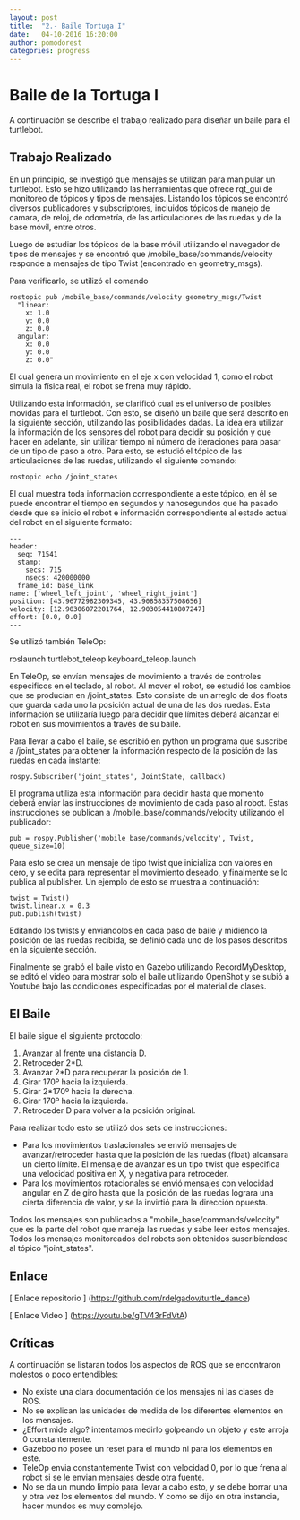 ```yaml
---
layout: post
title:  "2.- Baile Tortuga I"
date:   04-10-2016 16:20:00
author: pomodorest
categories: progress
---
```


# Baile de la Tortuga I

A continuación se describe el trabajo realizado para diseñar un baile para el turtlebot. 

## Trabajo Realizado

En un principio, se investigó que mensajes se utilizan para manipular un turtlebot. Esto se hizo utilizando las herramientas que ofrece rqt_gui de monitoreo de tópicos y tipos de mensajes. Listando los tópicos se encontró diversos publicadores y subscriptores, incluidos tópicos de manejo de camara, de reloj, de odometría, de las articulaciones de las ruedas y de la base móvil, entre otros. 

Luego de estudiar los tópicos de la base móvil utilizando el navegador de tipos de mensajes y se encontró que /mobile_base/commands/velocity responde a mensajes de tipo Twist (encontrado en geometry_msgs).

Para verificarlo, se utilizó el comando

    rostopic pub /mobile_base/commands/velocity geometry_msgs/Twist 
      "linear:
        x: 1.0
        y: 0.0
        z: 0.0
      angular:
        x: 0.0
        y: 0.0
        z: 0.0" 

  
El cual genera un movimiento en el eje x con velocidad 1, como el robot simula la física real, el robot se frena muy rápido.

Utilizando esta información, se clarificó cual es el universo de posibles movidas para el turtlebot. Con esto, se diseñó un baile que será descrito en la siguiente sección, utilizando las posibilidades dadas. La idea era utilizar la información de los sensores del robot para decidir su posición y que hacer en adelante, sin utilizar tiempo ni número de iteraciones para pasar de un tipo de paso a otro. Para esto, se estudió el tópico de las articulaciones de las ruedas, utilizando el siguiente comando:

    rostopic echo /joint_states
    
El cual muestra toda información correspondiente a este tópico, en él se puede encontrar el tiempo en segundos y nanosegundos que ha pasado desde que se inicio el robot e información correspondiente al estado actual del robot en el siguiente formato:

    ---
    header: 
      seq: 71541
      stamp: 
        secs: 715
        nsecs: 420000000
      frame_id: base_link
    name: ['wheel_left_joint', 'wheel_right_joint']
    position: [43.96772982309345, 43.90858357508656]
    velocity: [12.90306072201764, 12.903054410807247]
    effort: [0.0, 0.0]
    ---

Se utilizó también TeleOp:

roslaunch turtlebot_teleop keyboard_teleop.launch

En TeleOp, se envían mensajes de movimiento a través de controles especificos en el teclado, al robot. Al mover el robot, se estudió los cambios que se producían en /joint_states. Esto consiste de un arreglo de dos floats que guarda cada uno la posición actual de una de las dos ruedas. Esta información se utilizaría luego para decidir que límites deberá alcanzar el robot en sus movimientos a través de su baile. 

Para llevar a cabo el baile, se escribió en python un programa que suscribe a /joint_states para obtener la información respecto de la posición de las ruedas en cada instante:

    rospy.Subscriber('joint_states', JointState, callback)

El programa utiliza esta información para decidir hasta que momento deberá enviar las instrucciones de movimiento de cada paso al robot. Estas instrucciones se publican a /mobile_base/commands/velocity utilizando el publicador:

    pub = rospy.Publisher('mobile_base/commands/velocity', Twist, queue_size=10)
    
Para esto se crea un mensaje de tipo twist que inicializa con valores en cero, y se edita para representar el movimiento deseado, y finalmente se lo publica al publisher. Un ejemplo de esto se muestra a continuación:
    
    twist = Twist()
    twist.linear.x = 0.3
    pub.publish(twist)

Editando los twists y enviandolos en cada paso de baile y midiendo la posición de las ruedas recibida, se definió cada uno de los pasos descritos en la siguiente sección.

Finalmente se grabó el baile visto en Gazebo utilizando RecordMyDesktop, se editó el video para mostrar solo el baile utilizando OpenShot y se subió a Youtube bajo las condiciones especificadas por el material de clases. 

## El Baile

El baile sigue el siguiente protocolo:

1. Avanzar al frente una distancia D.
2. Retroceder 2*D.
3. Avanzar 2*D para recuperar la posición de 1.
4. Girar 170º hacia la izquierda.
5. Girar 2*170º hacia la derecha.
6. Girar 170º hacia la izquierda.
7. Retroceder D para volver a la posición original.

Para realizar todo esto se utilizó dos sets de instrucciones:

* Para los movimientos traslacionales se envió mensajes de avanzar/retroceder hasta que la posición de las ruedas (float)  alcansara un cierto límite. El mensaje de avanzar es un tipo twist que especifica una velocidad positiva en X, y negativa para retroceder.
* Para los movimientos rotacionales se envió mensajes con velocidad angular en Z de giro hasta que la posición de las ruedas  lograra una cierta diferencia de valor, y se la invirtió para la dirección opuesta. 

Todos los mensajes son publicados a "mobile_base/commands/velocity" que es la parte del robot que maneja las ruedas y sabe leer estos mensajes.
Todos los mensajes monitoreados del robots son obtenidos suscribiendose al tópico "joint_states".

## Enlace

[ Enlace repositorio ] (https://github.com/rdelgadov/turtle_dance)

[ Enlace Video ] (https://youtu.be/gTV43rFdVtA)


## Críticas

A continuación se listaran todos los aspectos de ROS que se encontraron molestos o poco entendibles:

* No existe una clara documentación de los mensajes ni las clases de ROS.
* No se explican las unidades de medida de los diferentes elementos en los mensajes.
* ¿Effort mide algo? intentamos medirlo golpeando un objeto y este arroja 0 constantemente.
* Gazeboo no posee un reset para el mundo ni para los elementos en este.
* TeleOp envia constantemente Twist con velocidad 0, por lo que frena al robot si se le envian mensajes desde otra fuente.
* No se da un mundo limpio para llevar a cabo esto, y se debe borrar una y otra vez los elementos del mundo. Y como se dijo en otra instancia, hacer mundos es muy complejo. 
